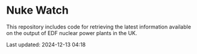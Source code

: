 # Nuke Watch

This repository includes code for retrieving the latest information available on the output of EDF nuclear power plants in the UK.

Last updated: 2024-12-13 04:18